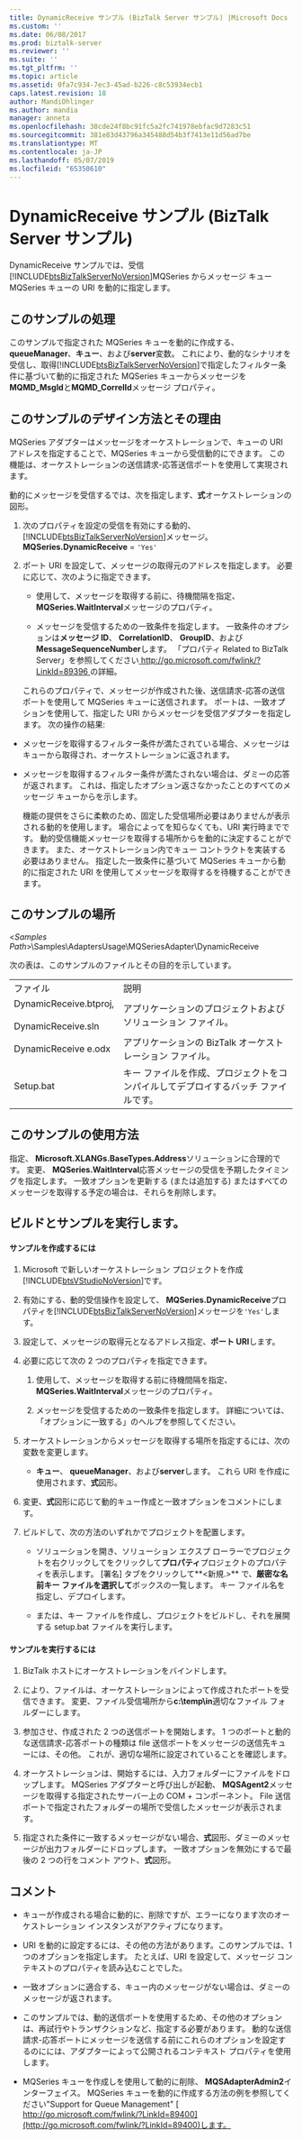 ```yaml
---
title: DynamicReceive サンプル (BizTalk Server サンプル) |Microsoft Docs
ms.custom: ''
ms.date: 06/08/2017
ms.prod: biztalk-server
ms.reviewer: ''
ms.suite: ''
ms.tgt_pltfrm: ''
ms.topic: article
ms.assetid: 0fa7c934-7ec3-45ad-b226-c8c53934ecb1
caps.latest.revision: 18
author: MandiOhlinger
ms.author: mandia
manager: anneta
ms.openlocfilehash: 38cde24f8bc91fc5a2fc741978ebfac9d7283c51
ms.sourcegitcommit: 381e83d43796a345488d54b3f7413e11d56ad7be
ms.translationtype: MT
ms.contentlocale: ja-JP
ms.lasthandoff: 05/07/2019
ms.locfileid: "65350610"
---
```

# <a name="dynamicreceive-sample-biztalk-server-sample"></a>DynamicReceive サンプル (BizTalk Server サンプル)
DynamicReceive サンプルでは、受信[!INCLUDE[btsBizTalkServerNoVersion](../includes/btsbiztalkservernoversion-md.md)]MQSeries からメッセージ キュー MQSeries キューの URI を動的に指定します。  
  
## <a name="what-this-sample-does"></a>このサンプルの処理  
 このサンプルで指定された MQSeries キューを動的に作成する、 **queueManager**、**キュー**、および**server**変数。 これにより、動的なシナリオを受信し、取得[!INCLUDE[btsBizTalkServerNoVersion](../includes/btsbiztalkservernoversion-md.md)]で指定したフィルター条件に基づいて動的に指定された MQSeries キューからメッセージを**MQMD_MsgId**と**MQMD_CorrelId**メッセージ プロパティ。  
  
## <a name="how-this-sample-was-designed-and-why"></a>このサンプルのデザイン方法とその理由  
 MQSeries アダプターはメッセージをオーケストレーションで、キューの URI アドレスを指定することで、MQSeries キューから受信動的にできます。 この機能は、オーケストレーションの送信請求-応答送信ポートを使用して実現されます。  
  
 動的にメッセージを受信するでは、次を指定します、**式**オーケストレーションの図形。  
  
1. 次のプロパティを設定の受信を有効にする動的、[!INCLUDE[btsBizTalkServerNoVersion](../includes/btsbiztalkservernoversion-md.md)]メッセージ。**MQSeries.DynamicReceive** = `'Yes'`  
  
2. ポート URI を設定して、メッセージの取得元のアドレスを指定します。 必要に応じて、次のように指定できます。  
  
   -   使用して、メッセージを取得する前に、待機間隔を指定、 **MQSeries.WaitInterval**メッセージのプロパティ。  
  
   -   メッセージを受信するための一致条件を指定します。 一致条件のオプションは**メッセージ ID**、 **CorrelationID**、 **GroupID**、および**MessageSequenceNumber**します。 「プロパティ Related to BizTalk Server」を参照してください[ http://go.microsoft.com/fwlink/?LinkId=89396 ](http://go.microsoft.com/fwlink/?LinkId=89396)の詳細。  
  
   これらのプロパティで、メッセージが作成された後、送信請求-応答の送信ポートを使用して MQSeries キューに送信されます。 ポートは、一致オプションを使用して、指定した URI からメッセージを受信アダプターを指定します。 次の操作の結果:  
  
- メッセージを取得するフィルター条件が満たされている場合、メッセージはキューから取得され、オーケストレーションに返されます。  
  
- メッセージを取得するフィルター条件が満たされない場合は、ダミーの応答が返されます。 これは、指定したオプション返さなかったことのすべてのメッセージ キューからを示します。  
  
  機能の提供をさらに柔軟のため、固定した受信場所必要はありませんが表示される動的を使用します。 場合によってを知らなくても、URI 実行時までです。 動的受信機能メッセージを取得する場所からを動的に決定することができます。 また、オーケストレーション内でキュー コントラクトを実装する必要はありません。  指定した一致条件に基づいて MQSeries キューから動的に指定された URI を使用してメッセージを取得するを待機することができます。  
  
## <a name="where-to-find-this-sample"></a>このサンプルの場所  
 \<*Samples Path*\>\Samples\AdaptersUsage\MQSeriesAdapter\DynamicReceive  
  
 次の表は、このサンプルのファイルとその目的を示しています。  
  
|||  
|-|-|  
|ファイル|説明|  
|DynamicReceive.btproj,<br /><br /> DynamicReceive.sln|アプリケーションのプロジェクトおよびソリューション ファイル。|  
|DynamicReceive e.odx|アプリケーションの BizTalk オーケストレーション ファイル。|  
|Setup.bat|キー ファイルを作成、プロジェクトをコンパイルしてデプロイするバッチ ファイルです。|  
  
## <a name="how-to-use-this-sample"></a>このサンプルの使用方法  
 指定、 **Microsoft.XLANGs.BaseTypes.Address**ソリューションに合理的です。 変更、 **MQSeries.WaitInterval**応答メッセージの受信を予期したタイミングを指定します。 一致オプションを更新する (または追加する) またはすべてのメッセージを取得する予定の場合は、それらを削除します。  
  
## <a name="building-and-running-the-sample"></a>ビルドとサンプルを実行します。  
  
#### <a name="to-create-the-sample"></a>サンプルを作成するには  
  
1. Microsoft で新しいオーケストレーション プロジェクトを作成[!INCLUDE[btsVStudioNoVersion](../includes/btsvstudionoversion-md.md)]です。  
  
2. 有効にする、動的受信操作を設定して、 **MQSeries.DynamicReceive**プロパティを[!INCLUDE[btsBizTalkServerNoVersion](../includes/btsbiztalkservernoversion-md.md)]メッセージを`'Yes'`します。  
  
3. 設定して、メッセージの取得元となるアドレス指定、**ポート URI**します。  
  
4. 必要に応じて次の 2 つのプロパティを指定できます。  
  
   1.  使用して、メッセージを取得する前に待機間隔を指定、 **MQSeries.WaitInterval**メッセージのプロパティ。  
  
   2.  メッセージを受信するための一致条件を指定します。 詳細については、「オプションに一致する」のヘルプを参照してください。  
  
5. オーケストレーションからメッセージを取得する場所を指定するには、次の変数を変更します。  
  
   -   **キュー**、 **queueManager**、および**server**します。 これら URI を作成に使用されます、**式**図形。  
  
6. 変更、**式**図形に応じて動的キュー作成と一致オプションをコメントにします。  
  
7. ビルドして、次の方法のいずれかでプロジェクトを配置します。  
  
   -   ソリューションを開き、ソリューション エクスプ ローラーでプロジェクトを右クリックしてをクリックして**プロパティ**プロジェクトのプロパティを表示します。 [署名] タブをクリックして**\<新規.\>** で、**厳密な名前キー ファイルを選択して**ボックスの一覧します。 キー ファイル名を指定し、デプロイします。  
  
   -   または、キー ファイルを作成し、プロジェクトをビルドし、それを展開する setup.bat ファイルを実行します。  
  
#### <a name="to-run-the-sample"></a>サンプルを実行するには  
  
1.  BizTalk ホストにオーケストレーションをバインドします。  
  
2.  により、ファイルは、オーケストレーションによって作成されたポートを受信できます。 変更、ファイル受信場所から**c:\temp\in**適切なファイル フォルダーにします。  
  
3.  参加させ、作成された 2 つの送信ポートを開始します。 1 つのポートと動的な送信請求-応答ポートの種類は file 送信ポートをメッセージの送信先キューには、その他。 これが、適切な場所に設定されていることを確認します。  
  
4.  オーケストレーションは、開始するには、入力フォルダーにファイルをドロップします。 MQSeries アダプターと呼び出しが起動、 **MQSAgent2**メッセージを取得する指定されたサーバー上の COM + コンポーネント。 File 送信ポートで指定されたフォルダーの場所で受信したメッセージが表示されます。  
  
5.  指定された条件に一致するメッセージがない場合、**式**図形、ダミーのメッセージが出力フォルダーにドロップします。 一致オプションを無効にするで最後の 2 つの行をコメント アウト、**式**図形。  
  
## <a name="comments"></a>コメント  
  
-   キューが作成される場合に動的に、削除ですが、エラーになります次のオーケストレーション インスタンスがアクティブになります。  
  
-   URI を動的に設定するには、その他の方法があります。このサンプルでは、1 つのオプションを指定します。 たとえば、URI を設定して、メッセージ コンテキストのプロパティを読み込むことでした。  
  
-   一致オプションに適合する、キュー内のメッセージがない場合は、ダミーのメッセージが返されます。  
  
-   このサンプルでは、動的送信ポートを使用するため、その他のオプションは、再試行やトランザクションなど、指定する必要があります。 動的な送信請求-応答ポートにメッセージを送信する前にこれらのオプションを設定するのにには、アダプターによって公開されるコンテキスト プロパティを使用します。  
  
-   MQSeries キューを作成しを使用して動的に削除、 **MQSAdapterAdmin2**インターフェイス。 MQSeries キューを動的に作成する方法の例を参照してください"Support for Queue Management" [ http://go.microsoft.com/fwlink/?LinkId=89400](http://go.microsoft.com/fwlink/?LinkId=89400)します。